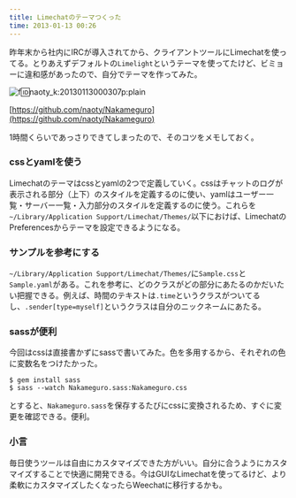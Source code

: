 ```yaml
---
title: Limechatのテーマつくった
time: 2013-01-13 00:26
---
```


昨年末から社内にIRCが導入されてから、クライアントツールにLimechatを使ってる。とりあえずデフォルトの`Limelight`というテーマを使ってたけど、ビミョーに違和感があったので、自分でテーマを作ってみた。

![f:id:naoty_k:20130113000307p:plain](http://cdn-ak.f.st-hatena.com/images/fotolife/n/naoty_k/20130113/20130113000307.png "f:id:naoty\_k:20130113000307p:plain")

[https://github.com/naoty/Nakameguro](https://github.com/naoty/Nakameguro)

1時間くらいであっさりできてしまったので、そのコツをメモしておく。

### cssとyamlを使う

Limechatのテーマはcssとyamlの2つで定義していく。cssはチャットのログが表示される部分（上下）のスタイルを定義するのに使い、yamlはユーザー一覧・サーバー一覧・入力部分のスタイルを定義するのに使う。これらを`~/Library/Application Support/Limechat/Themes/`以下におけば、LimechatのPreferencesからテーマを設定できるようになる。

### サンプルを参考にする

`~/Library/Application Support/Limechat/Themes/`に`Sample.css`と`Sample.yaml`がある。これを参考に、どのクラスがどの部分にあたるのかだいたい把握できる。例えば、時間のテキストは`.time`というクラスがついてるし、`.sender[type=myself]`というクラスは自分のニックネームにあたる。

### sassが便利

今回はcssは直接書かずにsassで書いてみた。色を多用するから、それぞれの色に変数名をつけたかった。

```
$ gem install sass
$ sass --watch Nakameguro.sass:Nakameguro.css
```

とすると、`Nakameguro.sass`を保存するたびにcssに変換されるため、すぐに変更を確認できる。便利。

### 小言

毎日使うツールは自由にカスタマイズできた方がいい。自分に合うようにカスタマイズすることで快適に開発できる。今はGUIなLimechatを使ってるけど、より柔軟にカスタマイズしたくなったらWeechatに移行するかも。
